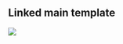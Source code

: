 <h2> Linked main template </h2>
<a href="https://portal.azure.com/#create/Microsoft.Template/uri/https%3A%2F%2Fraw.githubusercontent.com%2Fassadullah96%2FAzureARMTemplates%2Fmain%2FAzureLinkedTemplate-main%2Fmain-template.json
"target="_blank">
  <img src="https://aka.ms/deploytoazurebutton"/>
</a>
